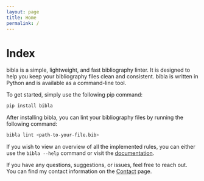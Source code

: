 ```yaml
---
layout: page
title: Home
permalink: /
---
```


# Index

bibla is a simple, lightweight, and fast bibliography linter. It is designed to help you keep your bibliography files clean and consistent. bibla is written in Python and is available as a command-line tool.

To get started, simply use the following pip command:

```bash
pip install bibla
```

After installing bibla, you can lint your bibliography files by running the following command:

```bash
bibla lint <path-to-your-file.bib>
```

If you wish to view an overview of all the implemented rules, you can either use the `bibla --help` command or visit the [documentation](/docs/overview/).

If you have any questions, suggestions, or issues, feel free to reach out. You can find my contact information on the [Contact](/contact/) page.